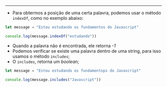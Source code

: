 ___
- Para obtermos a posição de uma certa palavra, podemos usar o método `indexOf`, como no exemplo abaixo:
```js
let message = "Estou estudando os fundamentos do Javascript"

console.log(message.indexOf("estudando"))
```
- Quando a palavra não é encontrada, ele retorna *-1*
- Podemos verificar se existe uma palavra dentro de uma string, para isso usamos o método `includes`;
- O `includes`, retorna um *boolean*;
```js
let message = "Estou estudando os fundamentops do Javascript"

console.log(message.includes("Javascript"))
```
